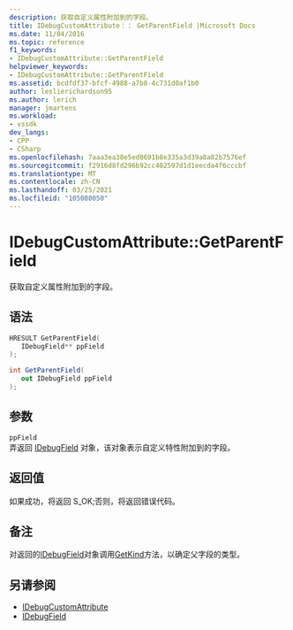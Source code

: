 ```yaml
---
description: 获取自定义属性附加到的字段。
title: IDebugCustomAttribute：： GetParentField |Microsoft Docs
ms.date: 11/04/2016
ms.topic: reference
f1_keywords:
- IDebugCustomAttribute::GetParentField
helpviewer_keywords:
- IDebugCustomAttribute::GetParentField
ms.assetid: bcdfdf37-bfcf-4988-a7b8-4c731d0af1b0
author: leslierichardson95
ms.author: lerich
manager: jmartens
ms.workload:
- vssdk
dev_langs:
- CPP
- CSharp
ms.openlocfilehash: 7aaa3ea38e5ed0691b8e335a3d39a8a82b7576ef
ms.sourcegitcommit: f2916d8fd296b92cc402597d1d1eecda4f6cccbf
ms.translationtype: MT
ms.contentlocale: zh-CN
ms.lasthandoff: 03/25/2021
ms.locfileid: "105088050"
---
```

# <a name="idebugcustomattributegetparentfield"></a>IDebugCustomAttribute::GetParentField
获取自定义属性附加到的字段。

## <a name="syntax"></a>语法

```cpp
HRESULT GetParentField( 
   IDebugField** ppField
);
```

```csharp
int GetParentField(
   out IDebugField ppField
);
```

## <a name="parameters"></a>参数
`ppField`\
弄返回 [IDebugField](../../../extensibility/debugger/reference/idebugfield.md) 对象，该对象表示自定义特性附加到的字段。

## <a name="return-value"></a>返回值
 如果成功，将返回 S_OK;否则，将返回错误代码。

## <a name="remarks"></a>备注
 对返回的[IDebugField](../../../extensibility/debugger/reference/idebugfield.md)对象调用[GetKind](../../../extensibility/debugger/reference/idebugfield-getkind.md)方法，以确定父字段的类型。

## <a name="see-also"></a>另请参阅
- [IDebugCustomAttribute](../../../extensibility/debugger/reference/idebugcustomattribute.md)
- [IDebugField](../../../extensibility/debugger/reference/idebugfield.md)
